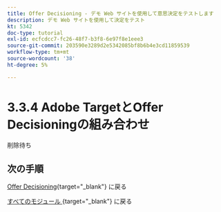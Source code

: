 ```yaml
---
title: Offer Decisioning - デモ Web サイトを使用して意思決定をテストします
description: デモ Web サイトを使用して決定をテスト
kt: 5342
doc-type: tutorial
exl-id: ecfcdcc7-fc26-48f7-b3f8-6e97f8e1eee3
source-git-commit: 203590e3289d2e5342085bf8b6b4e3cd11859539
workflow-type: tm+mt
source-wordcount: '38'
ht-degree: 5%

---
```


# 3.3.4 Adobe TargetとOffer Decisioningの組み合わせ

削除待ち

## 次の手順

[Offer Decisioning](offer-decisioning.md){target="_blank"} に戻る

[ すべてのモジュール ](./../../../../overview.md){target="_blank"} に戻る
